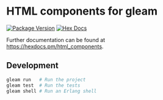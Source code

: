 # HTML components for gleam

[![Package Version](https://img.shields.io/hexpm/v/html_components)](https://hex.pm/packages/html_components)
[![Hex Docs](https://img.shields.io/badge/hex-docs-ffaff3)](https://hexdocs.pm/html_components/)

Further documentation can be found at <https://hexdocs.pm/html_components>.

## Development

```sh
gleam run   # Run the project
gleam test  # Run the tests
gleam shell # Run an Erlang shell
```
